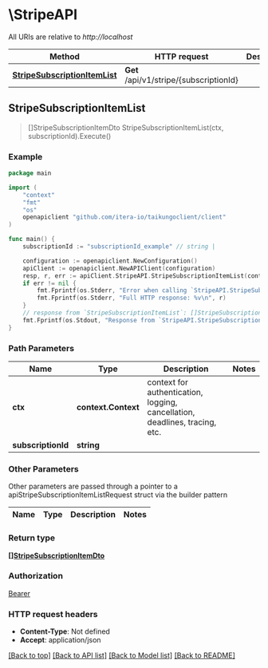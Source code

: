 # \StripeAPI

All URIs are relative to *http://localhost*

Method | HTTP request | Description
------------- | ------------- | -------------
[**StripeSubscriptionItemList**](StripeAPI.md#StripeSubscriptionItemList) | **Get** /api/v1/stripe/{subscriptionId} | 



## StripeSubscriptionItemList

> []StripeSubscriptionItemDto StripeSubscriptionItemList(ctx, subscriptionId).Execute()



### Example

```go
package main

import (
    "context"
    "fmt"
    "os"
    openapiclient "github.com/itera-io/taikungoclient/client"
)

func main() {
    subscriptionId := "subscriptionId_example" // string | 

    configuration := openapiclient.NewConfiguration()
    apiClient := openapiclient.NewAPIClient(configuration)
    resp, r, err := apiClient.StripeAPI.StripeSubscriptionItemList(context.Background(), subscriptionId).Execute()
    if err != nil {
        fmt.Fprintf(os.Stderr, "Error when calling `StripeAPI.StripeSubscriptionItemList``: %v\n", err)
        fmt.Fprintf(os.Stderr, "Full HTTP response: %v\n", r)
    }
    // response from `StripeSubscriptionItemList`: []StripeSubscriptionItemDto
    fmt.Fprintf(os.Stdout, "Response from `StripeAPI.StripeSubscriptionItemList`: %v\n", resp)
}
```

### Path Parameters


Name | Type | Description  | Notes
------------- | ------------- | ------------- | -------------
**ctx** | **context.Context** | context for authentication, logging, cancellation, deadlines, tracing, etc.
**subscriptionId** | **string** |  | 

### Other Parameters

Other parameters are passed through a pointer to a apiStripeSubscriptionItemListRequest struct via the builder pattern


Name | Type | Description  | Notes
------------- | ------------- | ------------- | -------------


### Return type

[**[]StripeSubscriptionItemDto**](StripeSubscriptionItemDto.md)

### Authorization

[Bearer](../README.md#Bearer)

### HTTP request headers

- **Content-Type**: Not defined
- **Accept**: application/json

[[Back to top]](#) [[Back to API list]](../README.md#documentation-for-api-endpoints)
[[Back to Model list]](../README.md#documentation-for-models)
[[Back to README]](../README.md)

